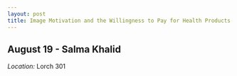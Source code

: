 ```yaml
---
layout: post
title: Image Motivation and the Willingness to Pay for Health Products 
---
```

## August 19 - Salma Khalid

*Location:* Lorch 301



